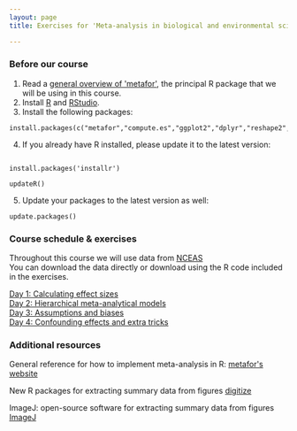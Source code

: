 ```yaml
---
layout: page
title: Exercises for 'Meta-analysis in biological and environmental sciences'

---
```



### Before our course 

1) Read a [general overview of 'metafor'](http://www.jstatsoft.org/v36/i03/), the principal R package that we will be using in this course.    
2) Install [R](https://cran.r-project.org/) and [RStudio](https://www.rstudio.com/products/rstudio/download/).  
3) Install the following packages:

```
install.packages(c("metafor","compute.es","ggplot2","dplyr","reshape2","broom","tidyr"),quietly=TRUE)
```
4) If you already have R installed, please update it to the latest version:  

```

install.packages('installr')

updateR()

```

5) Update your packages to the latest version as well:  

```
update.packages()
```

### Course schedule & exercises  

Throughout this course we will use data from [NCEAS](https://www.nceas.ucsb.edu/meta/publications.html#d_t_t)  
You can download the data directly or download using the R code included in the exercises.  

[Day 1: Calculating effect sizes](pages/Day1.html)  
[Day 2: Hierarchical meta-analytical models](pages/Day2.html)  
[Day 3: Assumptions and biases](pages/Day3.html)  
[Day 4: Confounding effects and extra tricks](pages/Day4.html)  

### Additional resources

General reference for how to implement meta-analysis in R: [metafor's website](http://www.metafor-project.org/doku.php) 

New R packages for extracting summary data from figures
[digitize](https://github.com/tpoisot/digitize/)

ImageJ: open-source software for extracting summary data from figures
[ImageJ](https://imagej.net/Welcome)





